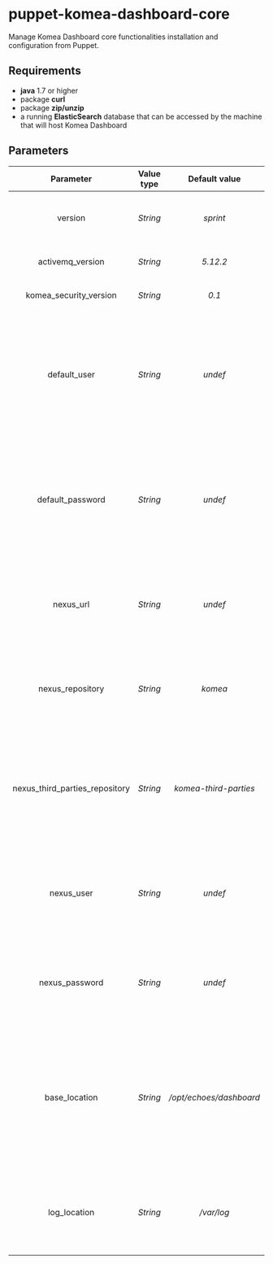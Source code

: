 # puppet-komea-dashboard-core

Manage Komea Dashboard core functionalities installation and configuration from Puppet.

## Requirements

* **java** 1.7 or higher
* package **curl**
* package **zip/unzip**
* a running **ElasticSearch** database that can be accessed by the machine that will host Komea Dashboard 

## Parameters

| Parameter              | Value type | Default value | Description | 
|:----------------------:|:----------:|:-------------:|-------------|
| version                | _String_ | _sprint_ | Komea Dashboard's version that will be installed | 
| activemq_version       | _String_ | _5.12.2_ | Apache ActiveMQ's version                        | 
| komea_security_version | _String_ | _0.1_    | Komea Security's version                         |
| default_user           | _String_ | _undef_  | The username of a valid Komea Security's user that will be used by the microservices to communicate with each other |
| default_password       | _String_ | _undef_  | The password of the Komea Security's user that will be used by the microservices to communicate with each other |
| nexus_url              | _String_ | _undef_  | The url of the Nexus server that will be used to retrieve Komea Dashboard's artifacts |
| nexus_repository       | _String_ | _komea_  | The name of the Nexus repository that contains Komea Dashboard Core's artifacts       |
| nexus_third_parties_repository | _String_ | _komea-third-parties_ | The name of the Nexus repository that contains Komea Dashboard's third parties components _(Apache ActiveMQ, etc)_ |
| nexus_user             | _String_ | _undef_  | The username of a valid Nexus user with the necessary privileges to download all required artifacts |
| nexus_password         | _String_ | _undef_  | The password of the Nexus user that will be used to download the required artifacts |
| base_location          | _String_ | _/opt/echoes/dashboard_ | The path of the directory where Komea Dashboard Core components will be installed (the directory will be automatically created if it does not exist) |
| log_location           | _String_ | _/var/log_ | The path of the directory that will contains all output logs of each Komea Dashboard's microservice |
